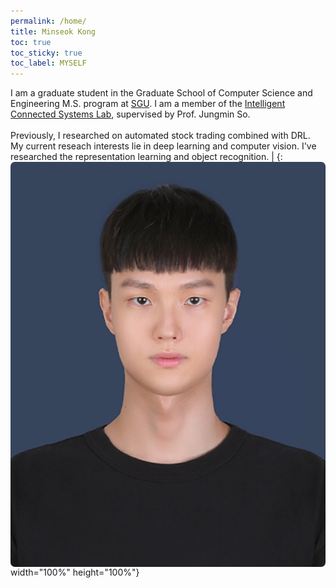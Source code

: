 ```yaml
---
permalink: /home/
title: Minseok Kong
toc: true
toc_sticky: true
toc_label: MYSELF
---
```

<span style="font-size:100%">I am a graduate student in the Graduate School of Computer Science and Engineering M.S. program at [SGU](https://sogang.ac.kr/). I am a member of the [Intelligent Connected Systems Lab](https://icslsogang.github.io/), supervised by Prof. Jungmin So. <br><br> Previously, I researched on automated stock trading combined with DRL. My current reseach interests lie in deep learning and computer vision. I've researched the representation learning and object recognition. </span> | <img align="right" img style="border-radius: 7px;" src="/assets/images/minseok.jpg" >{: width="100%" height="100%"}

